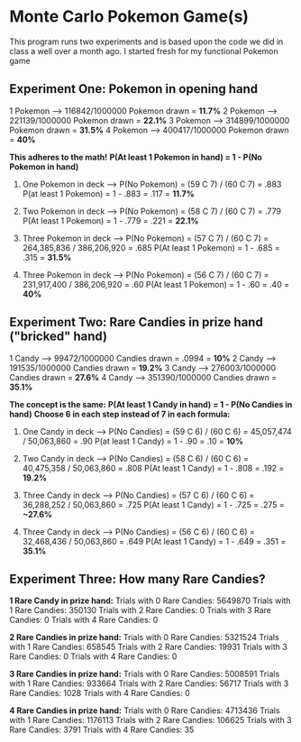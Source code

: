 # Monte Carlo Pokemon Game(s)

This program runs two experiments and is based upon the code we did in class a well over a month ago.
I started fresh for my functional Pokemon game


## Experiment One: Pokemon in opening hand
1 Pokemon --> 116842/1000000 Pokemon drawn = **11.7%**
2 Pokemon --> 221139/1000000 Pokemon drawn = **22.1%**
3 Pokemon --> 314899/1000000 Pokemon drawn = **31.5%**
4 Pokemon --> 400417/1000000 Pokemon drawn = **40%**

**This adheres to the math!**
**P(At least 1 Pokemon in hand) = 1 - P(No Pokemon in hand)**

1. One Pokemon in deck --> P(No Pokemon) = (59 C 7) / (60 C 7) = .883
   P(at least 1 Pokemon) = 1 - .883 = .117 = **11.7%**

2. Two Pokemon in deck --> P(No Pokemon) = (58 C 7) / (60 C 7) = .779
   P(At least 1 Pokemon) = 1 - .779 = .221 = **22.1%**

3. Three Pokemon in deck --> P(No Pokemon) = (57 C 7) / (60 C 7) = 264,385,836 / 386,206,920 = .685
   P(At least 1 Pokemon) = 1 - .685 = .315 = **31.5%**

4. Three Pokemon in deck --> P(No Pokemon) = (56 C 7) / (60 C 7) = 231,917,400 / 386,206,920 = .60
   P(At least 1 Pokemon) = 1 - .60 = .40 = **40%**



## Experiment Two: Rare Candies in prize hand ("bricked" hand)

1 Candy --> 99472/1000000 Candies drawn = .0994 = **10%**
2 Candy --> 191535/1000000 Candies drawn = **19.2%**
3 Candy --> 276003/1000000 Candies drawn = **27.6%**
4 Candy --> 351390/1000000 Candies drawn = **35.1%**

**The concept is the same:**
**P(At least 1 Candy in hand) = 1 - P(No Candies in hand)**
**Choose 6 in each step instead of 7 in each formula:**

1. One Candy in deck --> P(No Candies) = (59 C 6) / (60 C 6) = 45,057,474 / 50,063,860 = .90
   P(at least 1 Candy) = 1 - .90 = .10 = **10%**

2. Two Candy in deck --> P(No Candies) = (58 C 6) / (60 C 6) = 40,475,358 / 50,063,860 = .808
   P(At least 1 Candy) = 1 - .808 = .192 = **19.2%**

3. Three Candy in deck --> P(No Candies) = (57 C 6) / (60 C 6) = 36,288,252 / 50,063,860 = .725
   P(At least 1 Candy) = 1 - .725 = .275 = **~27.6%**

4. Three Candy in deck --> P(No Candies) = (56 C 6) / (60 C 6) = 32,468,436 / 50,063,860 = .649
   P(At least 1 Candy) = 1 - .649 = .351 = **35.1%**

## Experiment Three: How many Rare Candies?

**1 Rare Candy in prize hand:**
Trials with 0 Rare Candies: 5649870
Trials with 1 Rare Candies: 350130
Trials with 2 Rare Candies: 0
Trials with 3 Rare Candies: 0
Trials with 4 Rare Candies: 0

**2 Rare Candies in prize hand:**
Trials with 0 Rare Candies: 5321524
Trials with 1 Rare Candies: 658545
Trials with 2 Rare Candies: 19931
Trials with 3 Rare Candies: 0
Trials with 4 Rare Candies: 0

**3 Rare Candies in prize hand:**
Trials with 0 Rare Candies: 5008591
Trials with 1 Rare Candies: 933664
Trials with 2 Rare Candies: 56717
Trials with 3 Rare Candies: 1028
Trials with 4 Rare Candies: 0

**4 Rare Candies in prize hand:**
Trials with 0 Rare Candies: 4713436
Trials with 1 Rare Candies: 1176113
Trials with 2 Rare Candies: 106625
Trials with 3 Rare Candies: 3791
Trials with 4 Rare Candies: 35

